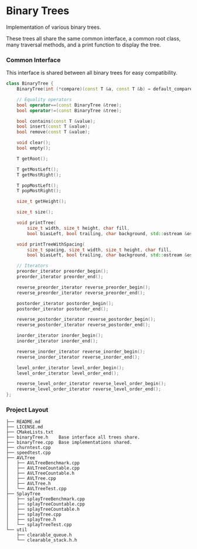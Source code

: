 # Binary Trees

Implementation of various binary trees.

These trees all share the same common interface,
a common root class, many traversal methods, and a print function to display the tree.

### Common Interface

This interface is shared between all binary trees for easy compatibility.

```c++
class BinaryTree {
    BinaryTree(int (*compare)(const T &a, const T &b) = default_compare);

    // Equality operators
    bool operator==(const BinaryTree &tree);
    bool operator!=(const BinaryTree &tree);

    bool contains(const T &value);
    bool insert(const T &value);
    bool remove(const T &value);

    void clear();
    bool empty();

    T getRoot();

    T getMostLeft();
    T getMostRight();

    T popMostLeft();
    T popMostRight();

    size_t getHeight();

    size_t size();

    void printTree(
        size_t width, size_t height, char fill,
        bool biasLeft, bool trailing, char background, std::ostream &ostream);

    void printTreeWithSpacing(
        size_t spacing, size_t width, size_t height, char fill,
        bool biasLeft, bool trailing, char background, std::ostream &ostream);

    // Iterators
    preorder_iterator preorder_begin();
    preorder_iterator preorder_end();

    reverse_preorder_iterator reverse_preorder_begin();
    reverse_preorder_iterator reverse_preorder_end();

    postorder_iterator postorder_begin();
    postorder_iterator postorder_end();

    reverse_postorder_iterator reverse_postorder_begin();
    reverse_postorder_iterator reverse_postorder_end();

    inorder_iterator inorder_begin();
    inorder_iterator inorder_end();

    reverse_inorder_iterator reverse_inorder_begin();
    reverse_inorder_iterator reverse_inorder_end();

    level_order_iterator level_order_begin();
    level_order_iterator level_order_end();

    reverse_level_order_iterator reverse_level_order_begin();
    reverse_level_order_iterator reverse_level_order_end();
};
```

### Project Layout

<!-- Because of course this should be formatted with `tree` -->

```
├── README.md
├── LICENSE.md
├── CMakeLists.txt
├── binaryTree.h    Base interface all trees share.
├── binaryTree.cpp  Base implementations shared.
├── churntest.cpp
├── speedtest.cpp
├── AVLTree
│   ├── AVLTreeBenchmark.cpp
│   ├── AVLTreeCountable.cpp
│   ├── AVLTreeCountable.h
│   ├── AVLTree.cpp
│   ├── AVLTree.h
│   └── AVLTreeTest.cpp
├── SplayTree
│   ├── splayTreeBenchmark.cpp
│   ├── splayTreeCountable.cpp
│   ├── splayTreeCountable.h
│   ├── splayTree.cpp
│   ├── splayTree.h
│   └── splayTreeTest.cpp
└── util
    ├── clearable_queue.h
    └── clearable_stack.h.h
```
